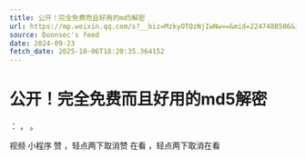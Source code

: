 ```yaml
---
title: 公开！完全免费而且好用的md5解密
url: https://mp.weixin.qq.com/s?__biz=MzkyOTQzNjIwNw==&mid=2247488506&idx=1&sn=f46fc968fa6cf09302cae148818b05a8
source: Doonsec's feed
date: 2024-09-23
fetch_date: 2025-10-06T18:20:35.364152
---
```


# 公开！完全免费而且好用的md5解密

：
，
。

视频
小程序
赞
，轻点两下取消赞
在看
，轻点两下取消在看